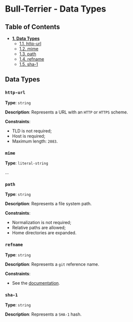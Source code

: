 # Bull-Terrier - Data Types

## Table of Contents

* **[1. Data Types](#data-types)**
  * [1.1. http-url](#http-url)
  * [1.2. mime](#mime)
  * [1.3. path](#path)
  * [1.4. refname](#refname)
  * [1.5. sha-1](#sha-1)

## Data Types

### `http-url`

**Type**: `string`

**Description**: Represents a URL with an `HTTP` or `HTTPS` scheme.

**Constraints**:

* TLD is not required;
* Host is required;
* Maximum length: `2083`.

### `mime`

**Type**: `literal-string`

...

### `path`

**Type**: `string`

**Description**: Represents a file system path.

**Constraints**:

* Normalization is not required;
* Relative paths are allowed;
* Home directories are expanded.

### `refname`

**Type**: `string`

**Description**: Represents a `git` reference name.

**Constraints**:

* See the [documentation](https://git-scm.com/docs/git-check-ref-format).

### `sha-1`

**Type**: `string`

**Description**: Represents a `SHA-1` hash.

